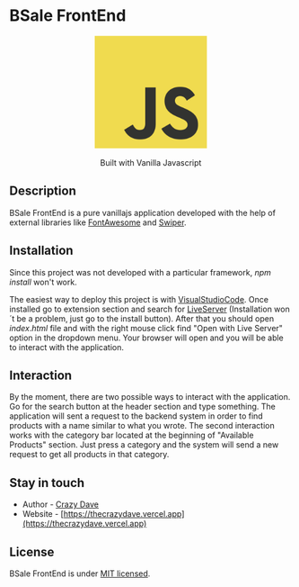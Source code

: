 # BSale FrontEnd

<p align="center">
  <a href="https://developer.mozilla.org/es/docs/Web/JavaScript" target="blank"><img src="https://github.com/voodootikigod/logo.js/blob/master/js.png?raw=true" width="200" alt="Nest Logo" /></a>
</p>

  <p align="center">Built with Vanilla Javascript</p>

## Description

BSale FrontEnd is a pure vanillajs application developed with the help of external libraries like [FontAwesome](https://fontawesome.com/) and [Swiper](https://swiperjs.com/).

## Installation 

Since this project was not developed with a particular framework, _npm_ _install_ won't work.

The easiest way to deploy this project is with [VisualStudioCode](https://code.visualstudio.com/). Once installed go to extension section and search for [LiveServer]() (Installation won´t be a problem, just go to the install button). After that you should open _index_._html_ file and with the right mouse click find "Open with Live Server" option in the dropdown menu. Your browser will open and you will be able  to interact with the application.

## Interaction

By the moment, there are two possible ways to interact with the application. Go for the search button at the header section and type something. The application will sent a request to the backend system in order to find products with a name similar to what you wrote. The second interaction works with the category bar  located at the beginning of "Available Products" section. Just press a category and the system will send a new request to get all products in that category.

## Stay in touch

- Author - [Crazy Dave](https://www.linkedin.com/in/crazy-dave/)
- Website - [https://thecrazydave.vercel.app](https://thecrazydave.vercel.app)

## License
BSale FrontEnd is under [MIT licensed](LICENSE).